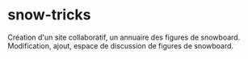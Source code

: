 # snow-tricks
Création d'un site collaboratif, un annuaire des figures de snowboard. Modification, ajout, espace de discussion de figures de snowboard.
